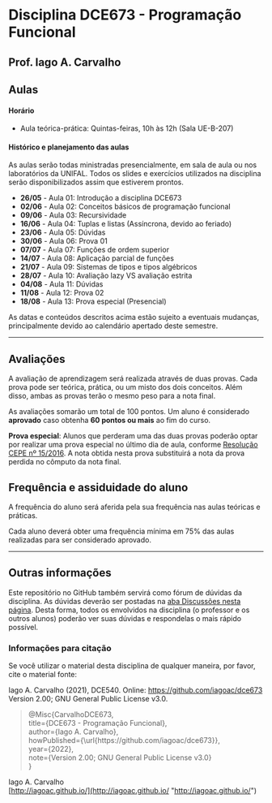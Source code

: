 # Disciplina DCE673 - Programação Funcional

## Prof. Iago A. Carvalho

## Aulas

#### Horário

  - Aula teórica-prática: Quintas-feiras, 10h às 12h (Sala UE-B-207)
 
#### Histórico e planejamento das aulas

As aulas serão todas ministradas presencialmente, em sala de aula ou nos laboratórios da UNIFAL. Todos os slides e exercícios utilizados na disciplina serão disponibilizados assim que estiverem prontos.

  - **26/05** - Aula 01: Introdução a disciplina DCE673
  - **02/06** - Aula 02: Conceitos básicos de programação funcional
  - **09/06** - Aula 03: Recursividade
  - **16/06** - Aula 04: Tuplas e listas (Assíncrona, devido ao feriado)
  - **23/06** - Aula 05: Dúvidas
  - **30/06** - Aula 06: Prova 01
  - **07/07** - Aula 07: Funções de ordem superior
  - **14/07** - Aula 08: Aplicação parcial de funções
  - **21/07** - Aula 09: Sistemas de tipos e tipos algébricos
  - **28/07** - Aula 10: Avaliação lazy VS avaliação estrita
  - **04/08** - Aula 11: Dúvidas
  - **11/08** - Aula 12: Prova 02
  - **18/08** - Aula 13: Prova especial (Presencial)

As datas e conteúdos descritos acima estão sujeito a eventuais mudanças, principalmente devido ao calendário apertado deste semestre. 

---

## Avaliações

A avaliação de aprendizagem será realizada através de duas provas. Cada prova pode ser teórica, prática, ou um misto dos dois conceitos. Além disso, ambas as provas terão o mesmo peso para a nota final.

As avaliações somarão um total de 100 pontos. Um aluno é considerado **aprovado** caso obtenha **60 pontos ou mais** ao fim do curso.

**Prova especial**: Alunos que perderam uma das duas provas poderão optar por realizar uma prova especial no último dia de aula, conforme [Resolução CEPE nº 15/2016](https://www.unifal-mg.edu.br/portal/wp-content/uploads/sites/52/2019/07/15-2016-aprova-Reg.-Geral-Cursos-de-gradua%C3%A7%C3%A3o-11935-8-alterada-pela-016-2019-vide-res-020-2019.pdf "Resolução CEPE nº 15/2016"). A nota obtida nesta prova substituirá a nota da prova perdida no cômputo da nota final.


## Frequência e assiduidade do aluno

A frequência do aluno será aferida pela sua frequência nas aulas teóricas e práticas.

Cada aluno deverá obter uma frequência mínima em 75% das aulas realizadas para ser considerado aprovado. 

---

## Outras informações

Este repositório no GitHub também servirá como fórum de dúvidas da disciplina. As dúvidas deverão ser postadas na [aba Discussões nesta página](https://github.com/iagoac/dce673/discussions). Desta forma, todos os envolvidos na disciplina (o professor e os outros alunos) poderão ver suas dúvidas e respondelas o mais rápido possível.

### Informações para citação

Se você utilizar o material desta disciplina de qualquer maneira, por favor, cite o material fonte:

Iago A. Carvalho (2021), DCE540. Online: https://github.com/iagoac/dce673 Version 2.00; GNU General Public License v3.0.


> @Misc{CarvalhoDCE673,  
title={DCE673 - Programação Funcional},  
author={Iago A. Carvalho},   
howPublished={\url{https&#58;//github\.com/iagoac/dce673}},  
year={2022},  
note={Version 2.00; GNU General Public License v3.0}  
}


Iago A. Carvalho  
[http://iagoac.github.io/](http://iagoac.github.io/ "http://iagoac.github.io/")
